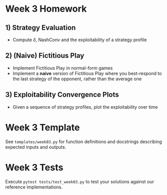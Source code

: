 # Week 3 Homework

## 1) Strategy Evaluation
- Compute $\delta$, NashConv and the exploitability of a strategy profile

## 2) (Naive) Fictitious Play
- Implement Fictitious Play in normal-form games
- Implement a **naive** version of Fictitious Play where you best-respond to the last strategy of the opponent, rather than the average one

## 3) Exploitability Convergence Plots
- Given a sequence of strategy profiles, plot the exploitability over time

# Week 3 Template

See `templates/week03.py` for function definitions and docstrings describing expected inputs and outputs.

# Week 3 Tests

Execute `pytest tests/test_week03.py` to test your solutions against our reference implementations.
